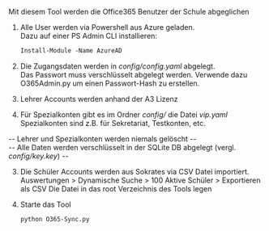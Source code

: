 Mit diesem Tool werden die Office365 Benutzer der Schule abgeglichen

1. Alle User werden via Powershell aus Azure geladen.  
   Dazu auf einer PS Admin CLI installieren:  
   ```ps
   Install-Module -Name AzureAD
   ```
   
2. Die Zugangsdaten werden in *config/config.yaml* abgelegt.  
   Das Passwort muss verschlüsselt abgelegt werden. Verwende dazu
   O365Admin.py um einen Passwort-Hash zu erstellen.
   
3. Lehrer Accounts werden anhand der A3 Lizenz 

4. Für Spezialkonten gibt es im Ordner *config/* die Datei *vip.yaml*
   Spezialkonten sind z.B. für Sekretariat, Testkonten, etc.
  
-- Lehrer und Spezialkonten werden niemals gelöscht --  
-- Alle Daten werden verschlüsselt in der SQLite DB abgelegt (vergl. *config/key.key*) --  
  
3. Die Schüler Accounts werden aus Sokrates via CSV Datei importiert.
   Auswertungen > Dynamische Suche > 100 Aktive Schüler > Exportieren als CSV
   Die Datei in das root Verzeichnis des Tools legen
   
5. Starte das Tool
   ```ps
   python O365-Sync.py
   ```